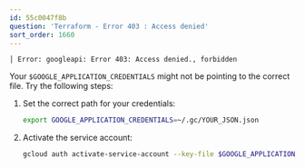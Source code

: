 ```yaml
---
id: 55c0047f8b
question: 'Terraform - Error 403 : Access denied'
sort_order: 1660
---
```


```
│ Error: googleapi: Error 403: Access denied., forbidden
```

Your `$GOOGLE_APPLICATION_CREDENTIALS` might not be pointing to the correct file. Try the following steps:

1. Set the correct path for your credentials:
   
   ```bash
   export GOOGLE_APPLICATION_CREDENTIALS=~/.gc/YOUR_JSON.json
   ```

2. Activate the service account:
   
   ```bash
   gcloud auth activate-service-account --key-file $GOOGLE_APPLICATION_CREDENTIALS
   ```